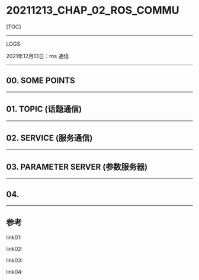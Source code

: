 # 20211213_CHAP_02_ROS_COMMU

[TOC]

---

LOGS:

2021年12月13日：ros 通信



---



## 00. SOME POINTS



---

## 01. TOPIC (话题通信)





---

## 02. SERVICE (服务通信)





---

## 03. PARAMETER SERVER (参数服务器)





---

## 04.  







---

## 参考

link01: []()

link02: []()

link03: []()

link04: []()

